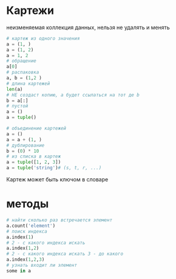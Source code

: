 # Картежи

неизменяемая коллекция данных, нельзя не удалять и менять


```python
# картеж из одного значения
a = (1, )
a = (1, 2)
a = 1, 2
# обращение
a[0]
# распаковка
a, b = (1,2 )
# длина картежей
len(a)
# НЕ создаст копию, а будет ссылаться на тот де b
b = a[:]
# пустой
a = ()
a = tuple()

# объединение картежей
a = ()
a = a + (1, )
# дублирование
b = (0) * 10
# из списка в картеж
a = tuple([1, 2, 3])
a = tuple('string')# (s, t, r, ...)

```
Картеж может быть ключом в словаре


# методы

```python
# найти сколько раз встречается элемент
a.count('element')
# поиск индекса
a.index(1)
# 2 - с какого индекса искать
a.index(1,2)
# 2 - с какого индекса искать 3 - до какого
a.index(1,2,3)
# узнать входит ли элемент
some in a
```

